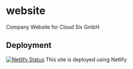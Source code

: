 # website
Company Website for Cloud Six GmbH

## Deployment
[![Netlify Status](https://api.netlify.com/api/v1/badges/1d62f3e7-97ae-4ef3-9129-69ec6777b946/deploy-status)](https://app.netlify.com/sites/dainty-cassata-43ab83/deploys)
This site is deployed using Netlify


